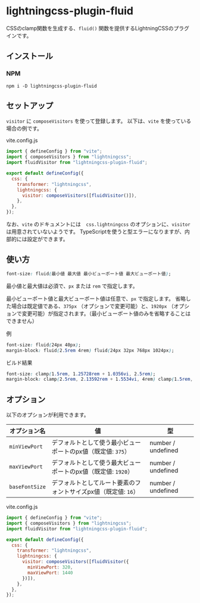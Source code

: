 # lightningcss-plugin-fluid

CSSのclamp関数を生成する、`fluid()` 関数を提供するLightningCSSのプラグインです。



## インストール

### NPM

```
npm i -D lightningcss-plugin-fluid
```


## セットアップ


`visitor` に `composeVisitors` を使って登録します。
以下は、`vite` を使っている場合の例です。


vite.config.js
```javascript
import { defineConfig } from "vite";
import { composeVisitors } from "lightningcss";
import fluidVisitor from "lightningcss-plugin-fluid";

export default defineConfig({
  css: {
    transformer: "lightningcss",
    lightningcss: {
      visitor: composeVisitors([fluidVisitor()]),
    },
  },
});
```

なお、`vite` のドキュメントには　`css.lightningcss` のオプションに、`visitor` は用意されていないようです。
TypeScriptを使うと型エラーになりますが、内部的には設定ができます。


## 使い方

```css
font-size: fluid(最小値 最大値 最小ビューポート値 最大ビューポート値);
```


最小値と最大値は必須で、`px` または `rem` で指定します。

最小ビューポート値と最大ビューポート値は任意で、`px` で指定します。
省略した場合は既定値である、`375px` （オプションで変更可能）と、`1920px` （オプションで変更可能）が指定されます。（最小ビューポート値のみを省略することはできません）

例
```css
font-size: fluid(24px 40px);
margin-block: fluid(2.5rem 4rem) fluid(24px 32px 768px 1024px);
```



ビルド結果
```css
font-size: clamp(1.5rem, 1.25728rem + 1.0356vi, 2.5rem);
margin-block: clamp(2.5rem, 2.13592rem + 1.5534vi, 4rem) clamp(1.5rem, 0rem + 3.125vi, 2rem);
```




## オプション

以下のオプションが利用できます。

| オプション名 | 値 | 型   |
| --- | --- | --- |
| `minViewPort` | デフォルトとして使う最小ビューポートのpx値（既定値: `375`）  | number / undefined  |
| `maxViewPort`  |  デフォルトとして使う最大ビューポートのpx値（既定値: `1920`）  | number / undefined |
| `baseFontSize`  | デフォルトとしてルート要素のフォントサイズpx値（既定値: `16`） | number / undefined |


vite.config.js
```javascript
import { defineConfig } from "vite";
import { composeVisitors } from "lightningcss";
import fluidVisitor from "lightningcss-plugin-fluid";

export default defineConfig({
  css: {
    transformer: "lightningcss",
    lightningcss: {
      visitor: composeVisitors([fluidVisitor({
        minViewPort: 320,
        maxViewPort: 1440
      })]),
    },
  },
});
```
